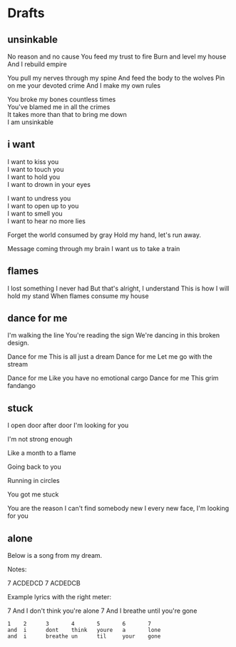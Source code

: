 # Drafts

## unsinkable

No reason and no cause
You feed my trust to fire
Burn and level my house
And I rebuild empire

You pull my nerves through my spine
And feed the body to the wolves
Pin on me your devoted crime
And I make my own rules

You broke my bones countless times  
You've blamed me in all the crimes  
It takes more than that to bring me down  
I am unsinkable

## i want

I want to kiss you  
I want to touch you  
I want to hold you  
I want to drown in your eyes  

I want to undress you  
I want to open up to you  
I want to smell you  
I want to hear no more lies  

Forget the world consumed by gray
Hold my hand, let's run away.

Message coming through my brain
I want us to take a train

## flames

I lost something I never had
But that's alright, I understand
This is how I will hold my stand
When flames consume my house

## dance for me

I'm walking the line
You're reading the sign
We're dancing in this broken design.

Dance for me
This is all just a dream
Dance for me
Let me go with the stream

Dance for me
Like you have no emotional cargo
Dance for me
This grim fandango

## stuck

I open door after door
I'm looking for you

I'm not strong enough

Like a month to a flame

Going back to you

Running in circles

You got me stuck

You are the reason I can't find somebody new
I every new face, I'm looking for you

## alone

Below is a song from my dream.

Notes:

7 ACDEDCD
7 ACDEDCB

Example lyrics with the right meter:

7 And I don't think you're alone
7 And I breathe until you're gone

```text
1    2      3       4       5       6       7
and  i      dont    think   youre   a       lone
and  i      breathe un      til     your    gone
```
